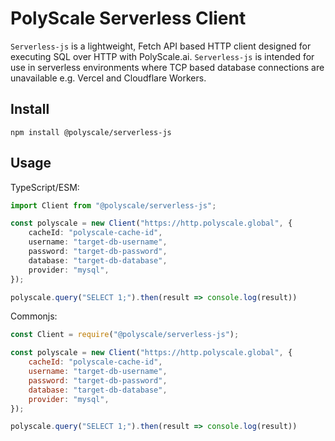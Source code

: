 # PolyScale Serverless Client

`Serverless-js` is a lightweight, Fetch API based HTTP client designed for executing SQL over HTTP with PolyScale.ai. `Serverless-js` is intended for use in serverless environments where TCP based database connections are unavailable e.g. Vercel and Cloudflare Workers.

## Install

```
npm install @polyscale/serverless-js
```

## Usage

TypeScript/ESM:
```typescript
import Client from "@polyscale/serverless-js";

const polyscale = new Client("https://http.polyscale.global", {
    cacheId: "polyscale-cache-id",
    username: "target-db-username",
    password: "target-db-password",
    database: "target-db-database",
    provider: "mysql",
});

polyscale.query("SELECT 1;").then(result => console.log(result))
```

Commonjs: 
```javascript
const Client = require("@polyscale/serverless-js");

const polyscale = new Client("https://http.polyscale.global", {
    cacheId: "polyscale-cache-id",
    username: "target-db-username",
    password: "target-db-password",
    database: "target-db-database",
    provider: "mysql",
});

polyscale.query("SELECT 1;").then(result => console.log(result))
```